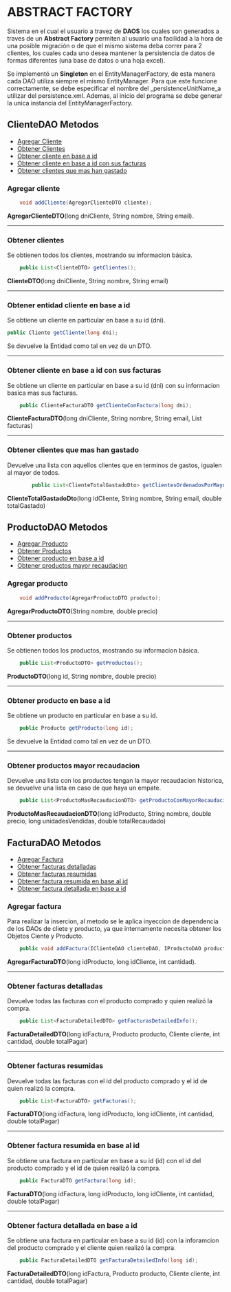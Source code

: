 # ABSTRACT FACTORY

Sistema en el cual el usuario a travez de **DAOS** los cuales son generados a traves de un **Abstract Factory** permiten 
al usuario una facilidad a la hora de una posible migración o de que el mismo sistema deba correr para 2 clientes, 
los cuales cada uno desea mantener la persistencia de datos de formas diferentes (una base de datos o una hoja excel).

Se implementó un **Singleton** en el EntityManagerFactory, de esta manera cada DAO utiliza siempre el mismo EntityManager.
Para que este funcione correctamente, se debe especificar el nombre del _persistenceUnitName_a utilizar del 
persistence.xml. Ademas, al inicio del programa se debe generar la unica instancia del EntityManagerFactory.


## ClienteDAO Metodos
- [Agregar Cliente](#agregar-cliente)
- [Obtener Clientes](#obtener-clientes)
- [Obtener cliente en base a id](#obtener-entidad-cliente-en-base-a-id)
- [Obtener cliente en base a id con sus facturas](#obtener-cliente-en-base-a-id-con-sus-facturas)
- [Obtener clientes que mas han gastado](#obtener-clientes-que-mas-han-gastado)

### Agregar cliente

```` Java
    void addCliente(AgregarClienteDTO cliente);
````

**AgregarClienteDTO**(long dniCliente, String nombre, String email).

--- 

### Obtener clientes
Se obtienen todos los clientes, mostrando su informacion básica.
```` Java
    public List<ClienteDTO> getClientes();
````

**ClienteDTO**(long dniCliente, String nombre, String email)

--- 

### Obtener entidad cliente en base a id
Se obtiene un cliente en particular en base a su id (dni).
```` Java
public Cliente getCliente(long dni);
````
Se devuelve la Entidad como tal en vez de un DTO.

--- 

### Obtener cliente en base a id con sus facturas
Se obtiene un cliente en particular en base a su id (dni) con su informacion basica mas sus facturas.
```` Java
    public ClienteFacturaDTO getClienteConFactura(long dni);
````
**ClienteFacturaDTO**(long dniCliente, String nombre, String email, List<Factura> facturas)

--- 

### Obtener clientes que mas han gastado
Devuelve una lista con aquellos clientes que en terminos de gastos, igualen al mayor de todos.
```` Java
        public List<ClienteTotalGastadoDto> getClientesOrdenadosPorMayorFacturacion();
````
**ClienteTotalGastadoDto**(long idCliente, String nombre, String email, double totalGastado)

## ProductoDAO Metodos
- [Agregar Producto](#agregar-producto)
- [Obtener Productos](#obtener-productos)
- [Obtener producto en base a id](#obtener-producto-en-base-a-id)
- [Obtener productos mayor recaudacion](#obtener-productos-mayor-recaudacion)

### Agregar producto

```` Java
    void addProducto(AgregarProductoDTO producto);
````

**AgregarProductoDTO**(String nombre, double precio)

--- 

### Obtener productos
Se obtienen todos los productos, mostrando su informacion básica.
```` Java
    public List<ProductoDTO> getProductos();
````

**ProductoDTO**(long id, String nombre, double precio)

--- 

### Obtener producto en base a id
Se obtiene un producto en particular en base a su id.
```` Java
    public Producto getProducto(long id);
````
Se devuelve la Entidad como tal en vez de un DTO.

--- 

### Obtener productos mayor recaudacion
Devuelve una lista con los productos tengan la mayor recaudacion historica, 
se devuelve una lista en caso de que haya un empate.
```` Java
    public List<ProductoMasRecaudacionDTO> getProductoConMayorRecaudacion();
````
**ProductoMasRecaudacionDTO**(long idProducto, String nombre, double precio, long unidadesVendidas, double totalRecaudado)

## FacturaDAO Metodos
- [Agregar Factura](#agregar-factura)
- [Obtener facturas detalladas](#obtener-facturas-detalladas)
- [Obtener facturas resumidas](#obtener-facturas-resumidas)
- [Obtener factura resumida en base al id](#obtener-factura-resumida-en-base-al-id)
- [Obtener factura detallada en base a id](#obtener-factura-detallada-en-base-a-id)

### Agregar factura
Para realizar la insercion, al metodo se le aplica inyeccion de dependencia de los DAOs de cliete y producto, 
ya que internamente necesita obtener los Objetos Ciente y Producto.
```` Java
    public void addFactura(IClienteDAO clienteDAO, IProductoDAO productoDAO, @Valid AgregarFacturaDTO factura);
````

**AgregarFacturaDTO**(long idProducto, long idCliente, int cantidad).

--- 

### Obtener facturas detalladas
Devuelve todas las facturas con el producto comprado y quien realizó la compra.
```` Java
    public List<FacturaDetailedDTO> getFacturasDetailedInfo();
````

**FacturaDetailedDTO**(long idFactura, Producto producto, Cliente cliente, int cantidad, double totalPagar)

--- 

### Obtener facturas resumidas
Devuelve todas las facturas con el id del producto comprado y el id de quien realizó la compra.
```` Java
    public List<FacturaDTO> getFacturas();
````
**FacturaDTO**(long idFactura, long idProducto, long idCliente, int cantidad, double totalPagar)

--- 

### Obtener factura resumida en base al id
Se obtiene una factura en particular en base a su id (id) con el id del producto comprado y el id de quien realizó la compra.
```` Java
    public FacturaDTO getFactura(long id);
````
**FacturaDTO**(long idFactura, long idProducto, long idCliente, int cantidad, double totalPagar)

--- 

### Obtener factura detallada en base a id
Se obtiene una factura en particular en base a su id (id) con la inforamcion del producto comprado y el cliente quien realizó la compra.
```` Java
    public FacturaDetailedDTO getFacturaDetailedInfo(long id);
````
**FacturaDetailedDTO**(long idFactura, Producto producto, Cliente cliente, int cantidad, double totalPagar)
